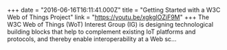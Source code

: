 +++
date = "2016-06-16T16:11:41.000Z"
title = "Getting Started with a W3C Web of Things Project"
link = "https://youtu.be/xgkglOZiF9M"
+++
The W3C Web of Things (WoT) Interest Group (IG) is designing technological building blocks that help to complement existing IoT platforms and protocols, and thereby enable interoperability at a Web sc…
